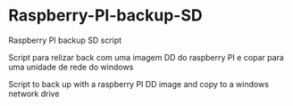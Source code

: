 # Raspberry-PI-backup-SD
Raspberry PI backup SD script

Script para relizar back com uma imagem DD do raspberry PI e copar para uma unidade de rede do windows

Script to back up with a raspberry PI DD image and copy to a windows network drive
